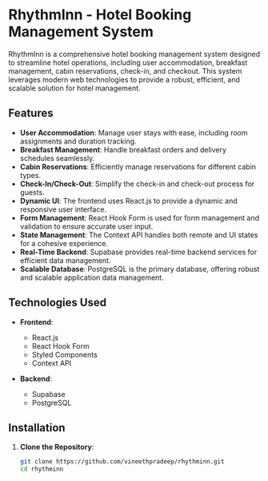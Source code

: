 # RhythmInn - Hotel Booking Management System

RhythmInn is a comprehensive hotel booking management system designed to streamline hotel operations, including user accommodation, breakfast management, cabin reservations, check-in, and checkout. This system leverages modern web technologies to provide a robust, efficient, and scalable solution for hotel management.

## Features

- **User Accommodation**: Manage user stays with ease, including room assignments and duration tracking.
- **Breakfast Management**: Handle breakfast orders and delivery schedules seamlessly.
- **Cabin Reservations**: Efficiently manage reservations for different cabin types.
- **Check-In/Check-Out**: Simplify the check-in and check-out process for guests.
- **Dynamic UI**: The frontend uses React.js to provide a dynamic and responsive user interface.
- **Form Management**: React Hook Form is used for form management and validation to ensure accurate user input.
- **State Management**: The Context API handles both remote and UI states for a cohesive experience.
- **Real-Time Backend**: Supabase provides real-time backend services for efficient data management.
- **Scalable Database**: PostgreSQL is the primary database, offering robust and scalable application data management.

## Technologies Used

- **Frontend**:

  - React.js
  - React Hook Form
  - Styled Components
  - Context API

- **Backend**:
  - Supabase
  - PostgreSQL

## Installation

1. **Clone the Repository**:
   ```bash
   git clone https://github.com/vineethpradeep/rhythminn.git
   cd rhythminn
   ```
